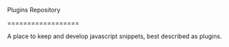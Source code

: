 Plugins Repository

==================

A place to keep and develop javascript snippets, best described as plugins.
